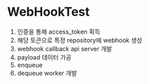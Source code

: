 # WebHookTest

1. 인증을 통해 access_token 획득
2. 해당 토큰으로 특정 repository에 webhook 생성
3. webhook callback api server 개발
4. payload 데이터 가공
5. enqueue
6. dequeue worker 개발